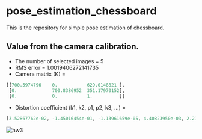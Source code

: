 # pose_estimation_chessboard
This is the repository for simple pose estimation of chessboard.  
  
## Value from the camera calibration.

* The number of selected images = 5
* RMS error = 1.0019406272141735
* Camera matrix (K) = 
```python
[[700.5974796    0.           629.0148821 ],   
 [0.             700.8386952  351.17970152],  
 [0.             0.           1.          ]]  
```
* Distortion coefficient (k1, k2, p1, p2, k3, ...) =  
```python
[3.52867762e-02, -1.45016454e-01, -1.13961659e-05, 4.40823950e-03, 2.21966160e-01]
```
  
  
![hw3](https://user-images.githubusercontent.com/82254758/235344552-c69c6a6a-4f76-4424-92e4-139977d08a47.png)
